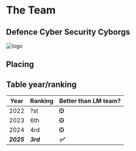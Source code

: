 # The Team 

## Defence Cyber Security Cyborgs 

![logo](res/kerberos101.gif)


## Placing

## Table year/ranking

| Year       | Ranking   | Better than LM team? |
| ---------- | --------- | -------------------- |
| 2022       | ?st       | ❎                    |
| 2023       | 6th       | ❎                    |
| 2024       | 4rd       | ❎                    |
| ***2025*** | ***3rd*** | ***✅***              |

